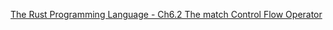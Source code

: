 <!--
 * @Author: shaqsnake
 * @Email: shaqsnake@gmail.com
 * @Date: 2019-09-30 16:36:50
 * @LastEditTime: 2019-10-10 11:35:02
 * @Description: The Rust Programming Language - Ch6.2 The match Control Flow Operator
 -->
[The Rust Programming Language - Ch6.2 The match Control Flow Operator](https://doc.rust-lang.org/book/ch06-02-match.html)